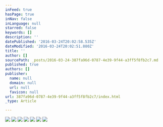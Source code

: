 ```yaml
---
inFeed: true
hasPage: true
inNav: false
inLanguage: null
starred: false
keywords: []
description: ''
datePublished: '2016-03-24T20:02:58.535Z'
dateModified: '2016-03-24T20:02:51.880Z'
title: ''
author: []
sourcePath: _posts/2016-03-24-387fa96d-0787-4e39-9f44-a3ff5f8fb2c7.md
published: true
authors: []
publisher:
  name: null
  domain: null
  url: null
  favicon: null
url: 387fa96d-0787-4e39-9f44-a3ff5f8fb2c7/index.html
_type: Article

---
```

![](https://the-grid-user-content.s3-us-west-2.amazonaws.com/9add9c34-8122-4fc5-98ad-36cbddf72077.jpg)
![](https://the-grid-user-content.s3-us-west-2.amazonaws.com/3ddc972d-4316-474c-8349-979969cbe8e5.jpg)
![](https://the-grid-user-content.s3-us-west-2.amazonaws.com/7a897b79-c6f2-43ba-a8f7-6272d64b0d8f.jpg)
![](https://the-grid-user-content.s3-us-west-2.amazonaws.com/087e9aea-379f-4098-91d2-126c86e55989.jpg)
![](https://the-grid-user-content.s3-us-west-2.amazonaws.com/93d6236a-8e44-4a35-97aa-8cf582825041.jpg)
![](https://the-grid-user-content.s3-us-west-2.amazonaws.com/c9e71f23-3821-406c-a4ef-bc1dd4242a58.jpg)
![](https://the-grid-user-content.s3-us-west-2.amazonaws.com/85bd63b4-6ba7-4ee4-9fbf-f5e276087fab.jpg)